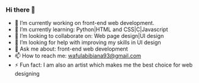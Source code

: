 ### Hi there 👋

- 🔭 I’m currently working on front-end web development.
- 🌱 I’m currently learning: Python|HTML and CSS|C|Javascript
- 👯 I’m looking to collaborate on: Web page design|UI design
- 🤔 I’m looking for help with improving my skills in UI design
- 💬 Ask me about: front-end web development
- 📫 How to reach me: wafulabibiana93@gmail.com
- ⚡ Fun fact: I am also an artist which makes me the best choice for web designing

